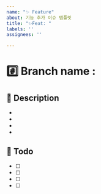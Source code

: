 ```yaml
---
name: "✨ Feature"
about: 기능 추가 이슈 템플릿
title: "✨Feat: "
labels: ''
assignees: ''

---
```


# #️⃣ Branch name : 

## 📌 Description
- 
- 
- 
- 

##  :memo: Todo
- [ ] 
- [ ] 
- [ ] 
- [ ]
